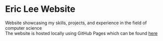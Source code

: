 # Eric Lee Website
Website showcasing my skills, projects, and experience in the field of computer science <br />
The website is hosted locally using GitHub Pages which can be found [here](mrbubbleman.github.io)
